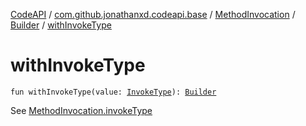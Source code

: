 [CodeAPI](../../../index.md) / [com.github.jonathanxd.codeapi.base](../../index.md) / [MethodInvocation](../index.md) / [Builder](index.md) / [withInvokeType](.)

# withInvokeType

`fun withInvokeType(value: `[`InvokeType`](../../-invoke-type/index.md)`): `[`Builder`](index.md)

See [MethodInvocation.invokeType](../invoke-type.md)

